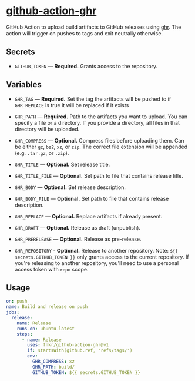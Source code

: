 # [github-action-ghr](https://github.com/fnkr/github-action-ghr)

GitHub Action to upload build artifacts to GitHub releases using [ghr](https://github.com/tcnksm/ghr).
The action will trigger on pushes to tags and exit neutrally otherwise.

## Secrets

- `GITHUB_TOKEN` — **Required.** Grants access to the repository.

## Variables

- `GHR_TAG` — **Required.**
  Set the tag the artifacts will be pushed to
  if `GHR_REPLACE` is true it will be replaced if it exists

- `GHR_PATH` — **Required.**
  Path to the artifacts you want to upload.
  You can specify a file or a directory.
  If you provide a directory, all files in that directory will be uploaded.

- `GHR_COMPRESS` — **Optional.**
  Compress files before uploading them.
  Can be either `gz`, `bz2`, `xz`, or `zip`.
  The correct file extension will be appended (e.g. `.tar.gz`, or `.zip`).

- `GHR_TITLE` — **Optional.**
  Set release title.

- `GHR_TITLE_FILE` — **Optional.**
  Set path to file that contains release title.

- `GHR_BODY` — **Optional.**
  Set release description.

- `GHR_BODY_FILE` — **Optional.**
  Set path to file that contains release description.

- `GHR_REPLACE` — **Optional.**
  Replace artifacts if already present.

- `GHR_DRAFT` — **Optional.**
  Release as draft (unpublish).

- `GHR_PRERELEASE` — **Optional.**
  Release as pre-release.

- `GHR_REPOSITORY` - **Optional.**
  Release to another repository.
  Note: `${{ secrets.GITHUB_TOKEN }}` only grants access to the current repository.
  If you're releasing to another repository, you'll need to use a personal access token with `repo` scope.

## Usage

```yaml
on: push
name: Build and release on push
jobs:
  release:
    name: Release
    runs-on: ubuntu-latest
    steps:
      - name: Release
        uses: fnkr/github-action-ghr@v1
        if: startsWith(github.ref, 'refs/tags/')
        env:
          GHR_COMPRESS: xz
          GHR_PATH: build/
          GITHUB_TOKEN: ${{ secrets.GITHUB_TOKEN }}
```
